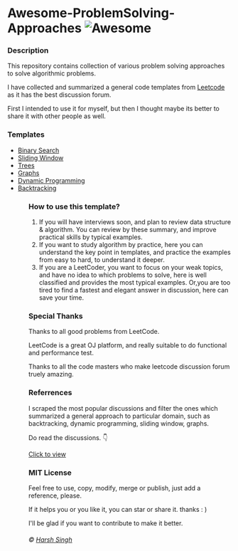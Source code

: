# Awesome-ProblemSolving-Approaches ![Awesome](https://cdn.rawgit.com/sindresorhus/awesome/d7305f38d29fed78fa85652e3a63e154dd8e8829/media/badge.svg)


<h3>Description</h3>
<p>
This repository contains collection of various problem solving approaches to solve algorithmic problems.

I have collected and summarized a general code templates from <a href="https://leetcode.com">Leetcode</a> as it has the best discussion forum. 

First I intended to use it for myself, but then I thought maybe its better to share it with other people as well.
</p>

<h3>Templates</h3>
<ul>
  <li><a href="./Templates/BinarySearch.md">Binary Search</a></li>
  <li><a href="./Templates/SlidingWindow.md">Sliding Window</a></li>
  <li><a href="./Templates/Trees.md">Trees</a></li>
  <li><a href="./Templates/Graphs.md">Graphs</a></li>
  <li><a href="./Templates/DynamicProgramming.md">Dynamic Programming</a></li>
  <li><a href="./Templates/BinarySearch.md">Backtracking</a></li>
<ul>

<h3>How to use this template?</h3>
<ol>
 <li>If you will have interviews soon, and plan to review data structure & algorithm. You can review by these summary, and improve practical skills by typical examples. </li> 
 <li>If you want to study algorithm by practice, here you can understand the key point in templates, and practice the examples from easy to hard, to understand it deeper.</li>
 <li>If you are a LeetCoder, you want to focus on your weak topics, and have no idea to which problems to solve, here is well classified and provides the most typical examples.     Or,you are too tired to find a fastest and elegant answer in discussion, here can save your time.</li> 
  </ol>

<h3>Special Thanks </h3>
<p>Thanks to all good problems from LeetCode.

 LeetCode is a great OJ platform, and really suitable to do functional and performance test.

Thanks to all the code masters who make leetcode discussion forum truely amazing.</p>

<h3>Referrences</h3>
<p> I scraped the most popular discussions and filter the ones which summarized a general approach to particular domain, such as backtracking, dynamic programming, sliding window, graphs.</p>

Do read the discussions. 👇
<p><a href="Referrences.md">Click to view</a></p> 

<h3>MIT License</h3>
<p>Feel free to use, copy, modify, merge or publish, just add a reference, please.</p>

<p>If it helps you or you like it, you can star or share it. thanks : )</p>

<p>I'll be glad if you want to contribute to make it better.</p>

<h6>© <a href="https://github.com/Harshsngh07">Harsh Singh</a></h6>
